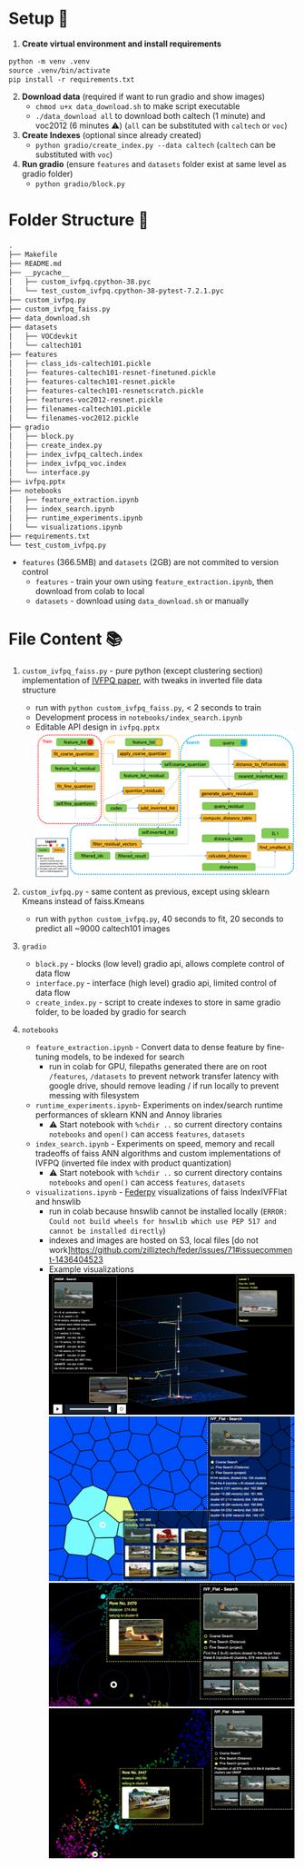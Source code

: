 # Setup :wrench:

1. **Create virtual environment and install requirements**

```
python -m venv .venv
source .venv/bin/activate
pip install -r requirements.txt
```

2. **Download data** (required if want to run gradio and show images)
   - `chmod u+x data_download.sh` to make script executable
   - `./data_download all` to download both caltech (1 minute) and voc2012 (6 minutes :warning:) (`all` can be substituted with `caltech` or `voc`)
3. **Create Indexes** (optional since already created)
   - `python gradio/create_index.py --data caltech` (`caltech` can be substituted with `voc`)
4. **Run gradio** (ensure `features` and `datasets` folder exist at same level as gradio folder)
   - `python gradio/block.py`

# Folder Structure :file_folder:

```
.
├── Makefile
├── README.md
├── __pycache__
│   ├── custom_ivfpq.cpython-38.pyc
│   └── test_custom_ivfpq.cpython-38-pytest-7.2.1.pyc
├── custom_ivfpq.py
├── custom_ivfpq_faiss.py
├── data_download.sh
├── datasets
│   ├── VOCdevkit
│   └── caltech101
├── features
│   ├── class_ids-caltech101.pickle
│   ├── features-caltech101-resnet-finetuned.pickle
│   ├── features-caltech101-resnet.pickle
│   ├── features-caltech101-resnetscratch.pickle
│   ├── features-voc2012-resnet.pickle
│   ├── filenames-caltech101.pickle
│   └── filenames-voc2012.pickle
├── gradio
│   ├── block.py
│   ├── create_index.py
│   ├── index_ivfpq_caltech.index
│   ├── index_ivfpq_voc.index
│   └── interface.py
├── ivfpq.pptx
├── notebooks
│   ├── feature_extraction.ipynb
│   ├── index_search.ipynb
│   ├── runtime_experiments.ipynb
│   └── visualizations.ipynb
├── requirements.txt
└── test_custom_ivfpq.py
```

- `features` (366.5MB) and `datasets` (2GB) are not commited to version control
  - `features` - train your own using `feature_extraction.ipynb`, then download from colab to local
  - `datasets` - download using `data_download.sh` or manually

# File Content :books:

1. `custom_ivfpq_faiss.py` - pure python (except clustering section) implementation of [IVFPQ paper](https://lear.inrialpes.fr/pubs/2011/JDS11/jegou_searching_with_quantization.pdf), with tweaks in inverted file data structure
   - run with `python custom_ivfpq_faiss.py`, < 2 seconds to train
   - Development process in `notebooks/index_search.ipynb`
   - Editable API design in `ivfpq.pptx` ![image](figures/ivfpq.png)
2. `custom_ivfpq.py` - same content as previous, except using sklearn Kmeans instead of faiss.Kmeans
   - run with `python custom_ivfpq.py`, 40 seconds to fit, 20 seconds to predict all ~9000 caltech101 images
3. `gradio`
   - `block.py` - blocks (low level) gradio api, allows complete control of data flow
   - `interface.py` - interface (high level) gradio api, limited control of data flow
   - `create_index.py` - script to create indexes to store in same gradio folder, to be loaded by gradio for search
4. `notebooks`

   - `feature_extraction.ipynb` - Convert data to dense feature by fine-tuning models, to be indexed for search
     - run in colab for GPU, filepaths generated there are on root `/features`, `/datasets` to prevent network transfer latency with google drive, should remove leading / if run locally to prevent messing with filesystem
   - `runtime_experiments.ipynb`- Experiments on index/search runtime performances of sklearn KNN and Annoy libraries
     - :warning: Start notebook with `%chdir ..` so current directory contains `notebooks` and `open()` can access `features`, `datasets`
   - `index_search.ipynb` - Experiments on speed, memory and recall tradeoffs of faiss ANN algorithms and custom implementations of IVFPQ (inverted file index with product quantization)
     - :warning: Start notebook with `%chdir ..` so current directory contains `notebooks` and `open()` can access `features`, `datasets`
   - `visualizations.ipynb` - [Federpy](https://github.com/zilliztech/feder) visualizations of faiss IndexIVFFlat and hnswlib
     - run in colab because hnswlib cannot be installed locally (`ERROR: Could not build wheels for hnswlib which use PEP 517 and cannot be installed directly`)
     - indexes and images are hosted on S3, local files [do not work]https://github.com/zilliztech/feder/issues/71#issuecomment-1436404523
     - Example visualizations
       ![image](/figures/hnsw.png)
       ![image](/figures/ivfoverview.png)
       ![image](/figures/ivfdistance.png)
       ![image](/figures/ivfumap.png)

